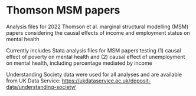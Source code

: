 # Thomson MSM papers

Analysis files for 2022 Thomson et al. marginal structural modelling (MSM) papers considering the causal effects of income and employment status on mental health

Currently includes Stata analysis files for MSM papers testing (1) causal effect of poverty on mental health and (2) causal effect of unemployment on mental health, including percentage mediated by income

Understanding Society data were used for all analyses and are available from UK Data Service: https://ukdataservice.ac.uk/deposit-data/understanding-society/
